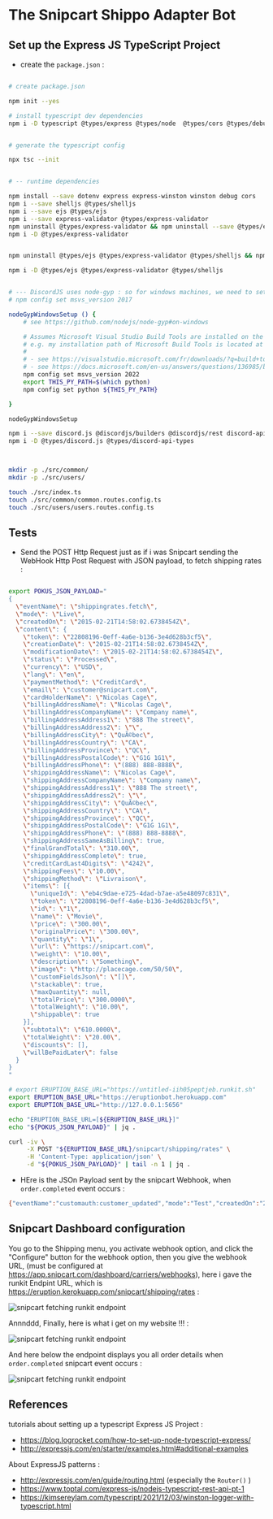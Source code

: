 # The Snipcart Shippo Adapter Bot

## Set up the Express JS TypeScript Project

* create the `package.json` : 

```bash 

# create package.json

npm init --yes

# install typescript dev dependencies 
npm i -D typescript @types/express @types/node  @types/cors @types/debug @types/express-winston source-map-support tslint concurrently nodemon


# generate the typescript config

npx tsc --init


# -- runtime dependencies

npm install --save dotenv express express-winston winston debug cors
npm i --save shelljs @types/shelljs
npm i --save ejs @types/ejs
npm i --save express-validator @types/express-validator
npm uninstall @types/express-validator && npm uninstall --save @types/express-validator
npm i -D @types/express-validator


npm uninstall @types/ejs @types/express-validator @types/shelljs && npm uninstall --save @types/ejs @types/express-validator @types/shelljs

npm i -D @types/ejs @types/express-validator @types/shelljs


# --- DiscordJS uses node-gyp : so for windows machines, we need to set a few things
# npm config set msvs_version 2017

nodeGypWindowsSetup () {
    # see https://github.com/nodejs/node-gyp#on-windows

    # Assumes Microsoft Visual Studio Build Tools are installed on the Windows System.
    # e.g. my installation path of Microsoft Build Tools is located at "C:\Program Files (x86)\Microsoft Visual Studio\2022\BuildTools"
    # 
    # - see https://visualstudio.microsoft.com/fr/downloads/?q=build+tools
    # - see https://docs.microsoft.com/en-us/answers/questions/136985/build-tools-for-visual-studio.html
    npm config set msvs_version 2022
    export THIS_PY_PATH=$(which python)
    npm config set python ${THIS_PY_PATH}

}

nodeGypWindowsSetup

npm i --save discord.js @discordjs/builders @discordjs/rest discord-api-types
npm i -D @types/discord.js @types/discord-api-types



mkdir -p ./src/common/
mkdir -p ./src/users/

touch ./src/index.ts
touch ./src/common/common.routes.config.ts
touch ./src/users/users.routes.config.ts
```


## Tests

* Send the POST Http Request just as if i was Snipcart sending the WebHook Http Post Request with JSON payload, to fetch shipping rates : 


```bash

export POKUS_JSON_PAYLOAD="
{
  \"eventName\": \"shippingrates.fetch\",
  \"mode\": \"Live\",
  \"createdOn\": \"2015-02-21T14:58:02.6738454Z\",
  \"content\": {
    \"token\": \"22808196-0eff-4a6e-b136-3e4d628b3cf5\",
    \"creationDate\": \"2015-02-21T14:58:02.6738454Z\",
    \"modificationDate\": \"2015-02-21T14:58:02.6738454Z\",
    \"status\": \"Processed\",
    \"currency\": \"USD\",
    \"lang\": \"en\",
    \"paymentMethod\": \"CreditCard\",
    \"email\": \"customer@snipcart.com\",
    \"cardHolderName\": \"Nicolas Cage\",
    \"billingAddressName\": \"Nicolas Cage\",
    \"billingAddressCompanyName\": \"Company name\",
    \"billingAddressAddress1\": \"888 The street\",
    \"billingAddressAddress2\": \"\",
    \"billingAddressCity\": \"QuÃ©bec\",
    \"billingAddressCountry\": \"CA\",
    \"billingAddressProvince\": \"QC\",
    \"billingAddressPostalCode\": \"G1G 1G1\",
    \"billingAddressPhone\": \"(888) 888-8888\",
    \"shippingAddressName\": \"Nicolas Cage\",
    \"shippingAddressCompanyName\": \"Company name\",
    \"shippingAddressAddress1\": \"888 The street\",
    \"shippingAddressAddress2\": \"\",
    \"shippingAddressCity\": \"QuÃ©bec\",
    \"shippingAddressCountry\": \"CA\",
    \"shippingAddressProvince\": \"QC\",
    \"shippingAddressPostalCode\": \"G1G 1G1\",
    \"shippingAddressPhone\": \"(888) 888-8888\",
    \"shippingAddressSameAsBilling\": true,
    \"finalGrandTotal\": \"310.00\",
    \"shippingAddressComplete\": true,
    \"creditCardLast4Digits\": \"4242\",
    \"shippingFees\": \"10.00\",
    \"shippingMethod\": \"Livraison\",
    \"items\": [{
      \"uniqueId\": \"eb4c9dae-e725-4dad-b7ae-a5e48097c831\",
      \"token\": \"22808196-0eff-4a6e-b136-3e4d628b3cf5\",
      \"id\": \"1\",
      \"name\": \"Movie\",
      \"price\": \"300.00\",
      \"originalPrice\": \"300.00\",
      \"quantity\": \"1\",
      \"url\": \"https://snipcart.com\",
      \"weight\": \"10.00\",
      \"description\": \"Something\",
      \"image\": \"http://placecage.com/50/50\",
      \"customFieldsJson\": \"[]\",
      \"stackable\": true,
      \"maxQuantity\": null,
      \"totalPrice\": \"300.0000\",
      \"totalWeight\": \"10.00\",
      \"shippable\": true
    }],
    \"subtotal\": \"610.0000\",
    \"totalWeight\": \"20.00\",
    \"discounts\": [],
    \"willBePaidLater\": false
  }
}
"

# export ERUPTION_BASE_URL="https://untitled-iih05peptjeb.runkit.sh"
export ERUPTION_BASE_URL="https://eruptionbot.herokuapp.com"
export ERUPTION_BASE_URL="http://127.0.0.1:5656"

echo "ERUPTION_BASE_URL=[${ERUPTION_BASE_URL}]"
echo "${POKUS_JSON_PAYLOAD}" | jq .

curl -iv \
     -X POST "${ERUPTION_BASE_URL}/snipcart/shipping/rates" \
     -H 'Content-Type: application/json' \
     -d "${POKUS_JSON_PAYLOAD}" | tail -n 1 | jq .

```


* HEre is the JSOn Payload sent by the snipcart Webhook, when `order.completed` event occurs : 

```bash 
{"eventName":"customauth:customer_updated","mode":"Test","createdOn":"2022-07-14T15:22:55.9845125Z","content":{"id":"3bd0d38e-3748-4b73-8bc3-162bbdb9e7af","email":"croutontechlead@gmail.com","mode":"Test","statistics":{"ordersCount":0,"ordersAmount":null,"subscriptionsCount":0},"creationDate":"2022-07-13T16:03:21.347Z","billingAddressFirstName":null,"billingAddressName":"CroutonTechLead","billingAddressCompanyName":null,"billingAddressAddress1":"8 Impasse du Martin Pêcheur","billingAddressAddress2":"","billingAddressCity":"Agde","billingAddressCountry":"FR","billingAddressProvince":"Occitanie","billingAddressPostalCode":"34300","billingAddressPhone":"","shippingAddressFirstName":null,"shippingAddressName":"Paul Bismuth","shippingAddressCompanyName":null,"shippingAddressAddress1":"5 Rue Achille Martinet","shippingAddressAddress2":"","shippingAddressCity":"Paris","shippingAddressCountry":"FR","shippingAddressProvince":"IDF","shippingAddressPostalCode":"75018","shippingAddressPhone":"","shippingAddressSameAsBilling":false,"status":"Unconfirmed","sessionToken":"7facc5ba-f0a8-4e92-88ab-47bbc2e86e11","gravatarUrl":"https://www.gravatar.com/avatar/5015e40bf1b74ca2913bb5735cb659ad?s=70&d=https%3a%2f%2fcdn.snipcart.com%2fassets%2fimages%2favatar.jpg","billingAddress":{"fullName":"CroutonTechLead","firstName":null,"name":"CroutonTechLead","company":null,"address1":"8 Impasse du Martin Pêcheur","address2":"","fullAddress":"8 Impasse du Martin Pêcheur","city":"Agde","country":"FR","postalCode":"34300","province":"Occitanie","phone":"","vatNumber":null,"hasMinimalRequiredInfo":true,"validationErrors":{}},"shippingAddress":{"fullName":"Paul Bismuth","firstName":null,"name":"Paul Bismuth","company":null,"address1":"5 Rue Achille Martinet","address2":"","fullAddress":"5 Rue Achille Martinet","city":"Paris","country":"FR","postalCode":"75018","province":"IDF","phone":"","vatNumber":null,"hasMinimalRequiredInfo":true,"validationErrors":{}}}}
```

## Snipcart Dashboard configuration

You go to the Shipping menu, you activate webhook option, and click the "Configure" button for the webhook option, then you give the webhook URL, (must be configured at https://app.snipcart.com/dashboard/carriers/webhooks), here i gave the runkit Endpint URL, which is https://eruption.kerokuapp.com/snipcart/shipping/rates : 


![snipcart fetching runkit endpoint](./documentation/images/snipcart/configure-fetch-shipping-rates.PNG)



Annnddd, Finally, here is what i get on my website !!! : 

![snipcart fetching runkit endpoint](./documentation/images/snipcart/first-integration-result-via-runkit.1.PNG)

<!-- /C/Users/Utilisateur/crouton/documentation/architecture/goshippo-snipcart-formspree\shippo-snipcart-adapter\first-integration-result-via-runkit.1.PNG -->

And here below the endpoint displays you all order details when `order.completed` snipcart event occurs :


![snipcart fetching runkit endpoint](./documentation/images/snipcart/first-integration-result-via-runkit.5.order.completed.event.catched.PNG)



## References

tutorials about setting up a typescript Express JS Project : 

* https://blog.logrocket.com/how-to-set-up-node-typescript-express/
* http://expressjs.com/en/starter/examples.html#additional-examples

About ExpressJS patterns : 

* http://expressjs.com/en/guide/routing.html (especially the `Router()` )
* https://www.toptal.com/express-js/nodejs-typescript-rest-api-pt-1
* https://kimsereylam.com/typescript/2021/12/03/winston-logger-with-typescript.html